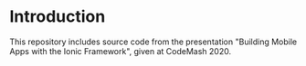 # Introduction 
This repository includes source code from the presentation "Building Mobile Apps with the Ionic Framework", given at CodeMash 2020.  

